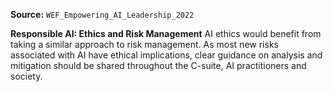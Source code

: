 **Source:** `WEF_Empowering_AI_Leadership_2022`

**Responsible AI: Ethics and Risk Management**
AI ethics would benefit from taking a similar approach to risk management. As most new risks associated with AI have ethical implications, clear guidance on analysis and mitigation should be shared throughout the C-suite, AI practitioners and society.
